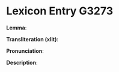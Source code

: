 # Lexicon Entry G3273

**Lemma**: 

**Transliteration (xlit)**: 

**Pronunciation**: 

**Description**:

